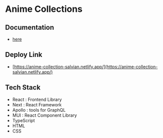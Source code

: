 # Anime Collections
## Documentation
 - [here](https://docs.google.com/document/d/1s-FJzy3y2iXrYDMa2Kr17edunvSpmkkL3CDVSpoVFeM/edit?usp=sharing)
## Deploy Link
 - [https://anime-collection-salvian.netlify.app/](https://anime-collection-salvian.netlify.app/)
## Tech Stack

- React : Frontend Library
- Next : React Framework
- Apollo : tools for GraphQL
- MUI : React Component Library
- TypeScript
- HTML
- CSS